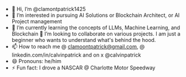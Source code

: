 - 👋 Hi, I’m @clamontpatrick1425
- 👀 I’m interested in pursuing AI Solutions or Blockchain Architect, or AI Project management
- 🌱 I’m currently learning the concepts of LLMs, Machine Learning, and Blockchain
💞️ I’m looking to collaborate on various projects. I am just a beginner who wants to understand what's behind the hood.
- 📫 How to reach me @ clamoontpatrick@gmail.com, @ linkedin.com/in/calvinpatrick and on x @calvinpatrick 
- 😄 Pronouns: he/him
- ⚡ Fun fact: I drove a NASCAR  @ Charlotte Motor Speedway

<!---
clamontpatrick1425/clamontpatrick1425 is a ✨ special ✨ repository because its `README.md` (this file) appears on your GitHub profile.
You can click the Preview link to take a look at your changes.
--->
